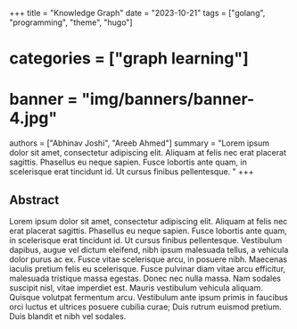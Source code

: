 +++
title = "Knowledge Graph"
date = "2023-10-21"
tags = ["golang", "programming", "theme", "hugo"]
# categories = ["graph learning"]
# banner = "img/banners/banner-4.jpg"
authors = ["Abhinav Joshi", "Areeb Ahmed"]
summary = "Lorem ipsum dolor sit amet, consectetur adipiscing elit. Aliquam at felis nec erat placerat sagittis. Phasellus eu neque sapien. Fusce lobortis ante quam, in scelerisque erat tincidunt id. Ut cursus finibus pellentesque. "
+++

## Abstract

Lorem ipsum dolor sit amet, consectetur adipiscing elit. Aliquam at felis nec erat placerat sagittis. Phasellus eu neque sapien. Fusce lobortis ante quam, in scelerisque erat tincidunt id. Ut cursus finibus pellentesque. Vestibulum dapibus, augue vel dictum eleifend, nibh ipsum malesuada tellus, a vehicula dolor purus ac ex. Fusce vitae scelerisque arcu, in posuere nibh. Maecenas iaculis pretium felis eu scelerisque. Fusce pulvinar diam vitae arcu efficitur, malesuada tristique massa egestas. Donec nec nulla massa. Nam sodales suscipit nisl, vitae imperdiet est. Mauris vestibulum vehicula aliquam. Quisque volutpat fermentum arcu. Vestibulum ante ipsum primis in faucibus orci luctus et ultrices posuere cubilia curae; Duis rutrum euismod pretium. Duis blandit et nibh vel sodales.